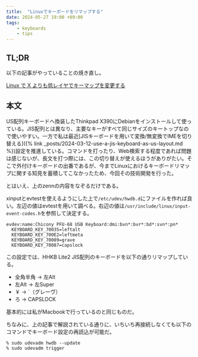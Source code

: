 ```yaml
---
title:  "Linuxでキーボードをリマップする"
date: 2024-05-27 19:00 +09:00
tags:
    - keyboards
    - tips
---
```


## TL;DR

以下の記事がやっていることの焼き直し。

[Linux で X よりも低レイヤでキーマップを変更する](https://zenn.dev/tmtms/articles/202109-remap-key)

## 本文

US配列キーボードへ換装したThinkpad X390にDebianをインストールして使っている。JIS配列とは異なり、主要なキーがすべて同じサイズのキートップなので使いやすい。一方で私は最近[JISキーボードを用いて変換/無変換でIMEを切り替える]({% link  _posts/2024-03-12-use-a-jis-keyboard-as-us-layout.md %})設定を推進している。コマンドを打ったり、Web検索する程度であれば問題は感じないが、長文を打つ際には、この切り替えが使えるほうがありがたい。そこで外付けキーボードの出番であるが、今までLinuxにおけるキーボードリマップに関する知見を蓄積してこなかったため、今回その技術開発を行った。

とはいえ、上のzennの内容をなぞるだけである。

xinputとevtestを使えるようにした上で`/etc/udev/hwdb.d`にファイルを作れば良い。左辺の値はevtestを用いて調べる。右辺の値は`/usr/include/linux/input-event-codes.h`を参照して決定する。

```hwdb
evdev:name:Chicony PFU-68 USB Keyboard:dmi:bvn*:bvr*:bd*:svn*:pn*
  KEYBOARD_KEY_70035=leftalt
  KEYBOARD_KEY_700E2=leftmeta
  KEYBOARD_KEY_70089=grave
  KEYBOARD_KEY_70087=capslock
```

この設定では、HHKB Lite2 JIS配列のキーボードを以下の通りリマップしている。

- 全角半角 -> 左Alt
- 左Alt -> 左Super
- ￥ -> `（グレーヴ）
- ろ -> CAPSLOCK

基本的には私がMacbookで行っているのと同じものだ。

ちなみに、上の記事で解説されている通りに、いちいち再接続しなくても以下のコマンドでキーボード設定の再読込が可能だ。

```terminal
% sudo udevadm hwdb --update
% sudo udevadm trigger
```

